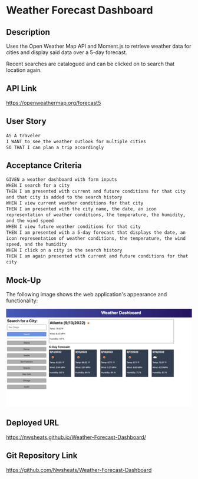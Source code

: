# Weather Forecast Dashboard

## Description

Uses the Open Weather Map API and Moment.js to retrieve weather data for cities and display said data over a 5-day forecast.

Recent searches are catalogued and can be clicked on to search that location again.

## API Link

https://openweathermap.org/forecast5

## User Story

```
AS A traveler
I WANT to see the weather outlook for multiple cities
SO THAT I can plan a trip accordingly
```

## Acceptance Criteria

```
GIVEN a weather dashboard with form inputs
WHEN I search for a city
THEN I am presented with current and future conditions for that city and that city is added to the search history
WHEN I view current weather conditions for that city
THEN I am presented with the city name, the date, an icon representation of weather conditions, the temperature, the humidity, and the wind speed
WHEN I view future weather conditions for that city
THEN I am presented with a 5-day forecast that displays the date, an icon representation of weather conditions, the temperature, the wind speed, and the humidity
WHEN I click on a city in the search history
THEN I am again presented with current and future conditions for that city
```

## Mock-Up

The following image shows the web application's appearance and functionality:

![The weather app includes a search option, a list of cities, and a five-day forecast and current weather conditions for Atlanta.](06-server-side-apis-homework-demo.png)

## Deployed URL

https://nwsheats.github.io/Weather-Forecast-Dashboard/

## Git Repository Link

https://github.com/Nwsheats/Weather-Forecast-Dashboard

